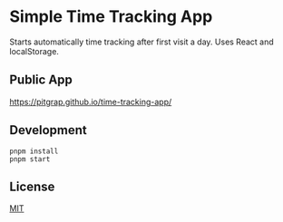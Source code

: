 # Simple Time Tracking App

Starts automatically time tracking after first visit a day. 
Uses React and localStorage.

## Public App

https://pitgrap.github.io/time-tracking-app/

## Development 

```
pnpm install
pnpm start
```

## License

[MIT](LICENSE)

